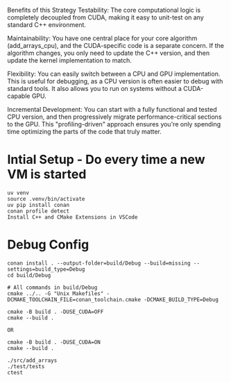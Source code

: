 Benefits of this Strategy
Testability: The core computational logic is completely decoupled from CUDA, making it easy to unit-test on any standard C++ environment.

Maintainability: You have one central place for your core algorithm (add_arrays_cpu), and the CUDA-specific code is a separate concern. If the algorithm changes, you only need to update the C++ version, and then update the kernel implementation to match.

Flexibility: You can easily switch between a CPU and GPU implementation. This is useful for debugging, as a CPU version is often easier to debug with standard tools. It also allows you to run on systems without a CUDA-capable GPU.

Incremental Development: You can start with a fully functional and tested CPU version, and then progressively migrate performance-critical sections to the GPU. This "profiling-driven" approach ensures you're only spending time optimizing the parts of the code that truly matter.

# Intial Setup - Do every time a new VM is started

    uv venv
    source .venv/bin/activate
    uv pip install conan
    conan profile detect
    Install C++ and CMake Extensions in VSCode

# Debug Config

    conan install . --output-folder=build/Debug --build=missing --settings=build_type=Debug
    cd build/Debug 
    
    # All commands in build/Debug
    cmake ../.. -G "Unix Makefiles" -DCMAKE_TOOLCHAIN_FILE=conan_toolchain.cmake -DCMAKE_BUILD_TYPE=Debug
    
    cmake -B build . -DUSE_CUDA=OFF
    cmake --build .

    OR

    cmake -B build . -DUSE_CUDA=ON
    cmake --build .

    ./src/add_arrays
    ./test/tests
    ctest
